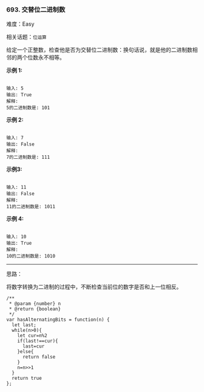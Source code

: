 ### 693. 交替位二进制数

难度：Easy

相关话题：`位运算`

给定一个正整数，检查他是否为交替位二进制数：换句话说，就是他的二进制数相邻的两个位数永不相等。



**示例 1:** 



```

输入: 5
输出: True
解释:
5的二进制数是: 101
```


**示例 2:** 



```

输入: 7
输出: False
解释:
7的二进制数是: 111
```


**示例3:** 



```

输入: 11
输出: False
解释:
11的二进制数是: 1011
```


**示例 4:** 



```

输入: 10
输出: True
解释:
10的二进制数是: 1010
```



-----

思路：

将数字转换为二进制的过程中，不断检查当前位的数字是否和上一位相反。

```
/**
 * @param {number} n
 * @return {boolean}
 */
var hasAlternatingBits = function(n) {
  let last;
  while(n>0){
    let cur=n%2
    if(last!==cur){
      last=cur
    }else{
      return false
    }
    n=n>>1
  }
  return true
};
```

